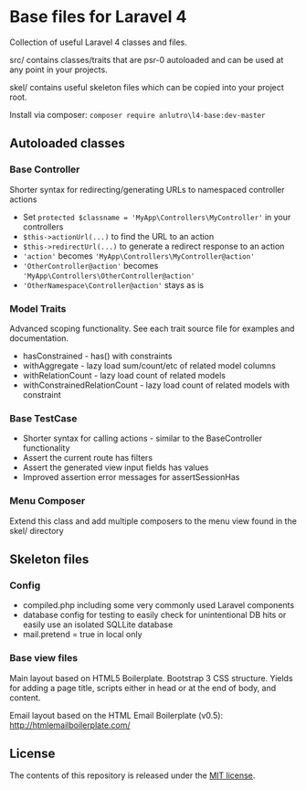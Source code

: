 # Base files for Laravel 4
Collection of useful Laravel 4 classes and files.

src/ contains classes/traits that are psr-0 autoloaded and can be used at any point in your projects.

skel/ contains useful skeleton files which can be copied into your project root.

Install via composer: `composer require anlutro\l4-base:dev-master`

## Autoloaded classes
### Base Controller
Shorter syntax for redirecting/generating URLs to namespaced controller actions

- Set `protected $classname = 'MyApp\Controllers\MyController'` in your controllers
- `$this->actionUrl(...)` to find the URL to an action
- `$this->redirectUrl(...)` to generate a redirect response to an action
- `'action'` becomes `'MyApp\Controllers\MyController@action'`
- `'OtherController@action'` becomes `'MyApp\Controllers\OtherController@action'`
- `'OtherNamespace\Controller@action'` stays as is

### Model Traits
Advanced scoping functionality. See each trait source file for examples and documentation.

- hasConstrained - has() with constraints
- withAggregate - lazy load sum/count/etc of related model columns
- withRelationCount - lazy load count of related models
- withConstrainedRelationCount - lazy load count of related models with constraint

### Base TestCase
- Shorter syntax for calling actions - similar to the BaseController functionality
- Assert the current route has filters
- Assert the generated view input fields has values
- Improved assertion error messages for assertSessionHas

### Menu Composer
Extend this class and add multiple composers to the menu view found in the skel/ directory

## Skeleton files
### Config
- compiled.php including some very commonly used Laravel components
- database config for testing to easily check for unintentional DB hits or easily use an isolated SQLLite database
- mail.pretend = true in local only

### Base view files
Main layout based on HTML5 Boilerplate. Bootstrap 3 CSS structure. Yields for adding a page title, scripts either in head or at the end of body, and content.

Email layout based on the HTML Email Boilerplate (v0.5): http://htmlemailboilerplate.com/

## License
The contents of this repository is released under the [MIT license](http://opensource.org/licenses/MIT).